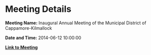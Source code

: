 # Meeting Details

**Meeting Name:** Inaugural Annual Meeting of the Municipal District of Cappamore-Kilmallock

**Date and Time:** 2014-06-12 10:00:00

**[Link to Meeting](https://www.limerick.ie/council/whats-on/inaugural-annual-meeting-municipal-district-cappamore-kilmallock)**
